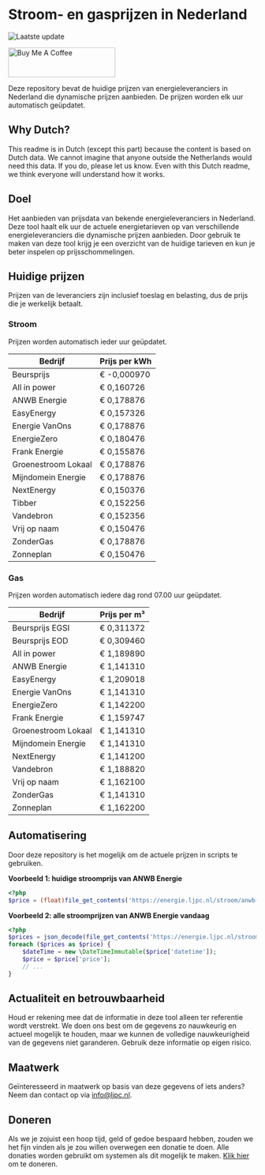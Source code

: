 # Stroom- en gasprijzen in Nederland

![Laatste update](https://img.shields.io/badge/laatste%20update-2024--07--20%2011%3A00%20CET-brightgreen)

<a href="https://www.buymeacoffee.com/Lars-" target="_blank"><img src="https://cdn.buymeacoffee.com/buttons/v2/default-orange.png" alt="Buy Me A Coffee" height="60" style="height: 60px !important;width: 217px !important;" ></a>

Deze repository bevat de huidige prijzen van energieleveranciers in Nederland die dynamische prijzen aanbieden. De prijzen worden elk uur automatisch geüpdatet.

## Why Dutch?

This readme is in Dutch (except this part) because the content is based on Dutch data. We cannot imagine that anyone outside the Netherlands would need this data. If you do, please let us know. Even with this Dutch readme, we think
everyone will understand how it works.

## Doel

Het aanbieden van prijsdata van bekende energieleveranciers in Nederland. Deze tool haalt elk uur de actuele energietarieven op van verschillende energieleveranciers die dynamische prijzen aanbieden. Door gebruik te maken van deze tool
krijg je een overzicht van de huidige tarieven en kun je beter inspelen op prijsschommelingen.

## Huidige prijzen

Prijzen van de leveranciers zijn inclusief toeslag en belasting, dus de prijs die je werkelijk betaalt.

### Stroom

Prijzen worden automatisch ieder uur geüpdatet.

 Bedrijf | Prijs per kWh 
---------|---------------
Beursprijs | € -0,000970
All in power | € 0,160726
ANWB Energie | € 0,178876
EasyEnergy | € 0,157326
Energie VanOns | € 0,178876
EnergieZero | € 0,180476
Frank Energie | € 0,155876
Groenestroom Lokaal | € 0,178876
Mijndomein Energie | € 0,178876
NextEnergy | € 0,150376
Tibber | € 0,152256
Vandebron | € 0,152356
Vrij op naam | € 0,150476
ZonderGas | € 0,178876
Zonneplan | € 0,150476


### Gas

Prijzen worden automatisch iedere dag rond 07.00 uur geüpdatet.

 Bedrijf | Prijs per m³ 
---------|--------------
Beursprijs EGSI | € 0,311372
Beursprijs EOD | € 0,309460
All in power | € 1,189890
ANWB Energie | € 1,141310
EasyEnergy | € 1,209018
Energie VanOns | € 1,141310
EnergieZero | € 1,142200
Frank Energie | € 1,159747
Groenestroom Lokaal | € 1,141310
Mijndomein Energie | € 1,141310
NextEnergy | € 1,141200
Vandebron | € 1,188820
Vrij op naam | € 1,162100
ZonderGas | € 1,141310
Zonneplan | € 1,162200


## Automatisering

Door deze repository is het mogelijk om de actuele prijzen in scripts te gebruiken.

**Voorbeeld 1: huidige stroomprijs van ANWB Energie**

```php
<?php
$price = (float)file_get_contents('https://energie.ljpc.nl/stroom/anwb-energie-nu.txt');

```

**Voorbeeld 2: alle stroomprijzen van ANWB Energie vandaag**

```php
<?php
$prices = json_decode(file_get_contents('https://energie.ljpc.nl/stroom/all-in-power-vandaag.json'),true);
foreach ($prices as $price) {
    $dateTime = new \DateTimeImmutable($price['datetime']);
    $price = $price['price'];
    // ...
}
```

## Actualiteit en betrouwbaarheid

Houd er rekening mee dat de informatie in deze tool alleen ter referentie wordt verstrekt. We doen ons best om de gegevens zo nauwkeurig en actueel mogelijk te houden, maar we kunnen de volledige nauwkeurigheid van de gegevens niet
garanderen. Gebruik deze informatie op eigen risico.

## Maatwerk

Geïnteresseerd in maatwerk op basis van deze gegevens of iets anders? Neem dan contact op
via [info@ljpc.nl](mailto:info@ljpc.nl?subject=Energie%20prijzen).

## Doneren

Als we je zojuist een hoop tijd, geld of gedoe bespaard hebben, zouden we het fijn vinden als je zou willen overwegen een
donatie te doen. Alle donaties worden gebruikt om systemen als dit mogelijk te
maken. [Klik hier](https://www.buymeacoffee.com/Lars-) om te doneren.
